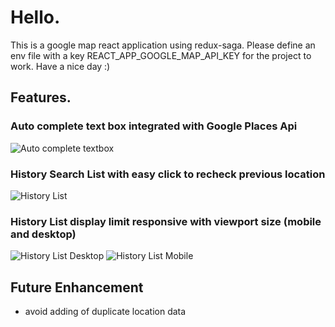 # Hello. 
This is a google map react application using redux-saga.
Please define an env file with a key REACT_APP_GOOGLE_MAP_API_KEY for the project to work.
Have a nice day :)

## Features. 
### Auto complete text box integrated with Google Places Api
![Auto complete textbox](my-google-map/screenshots/auto_complete_mui_textbox.png)
### History Search List with easy click to recheck previous location
![History List](my-google-map/screenshots/easy_click_history.png)
### History List display limit responsive with viewport size (mobile and desktop)
![History List Desktop](my-google-map/screenshots/search_history_desktop.png)
![History List Mobile](my-google-map/screenshots/search_history_mobile.png)

## Future Enhancement
- avoid adding of duplicate location data
